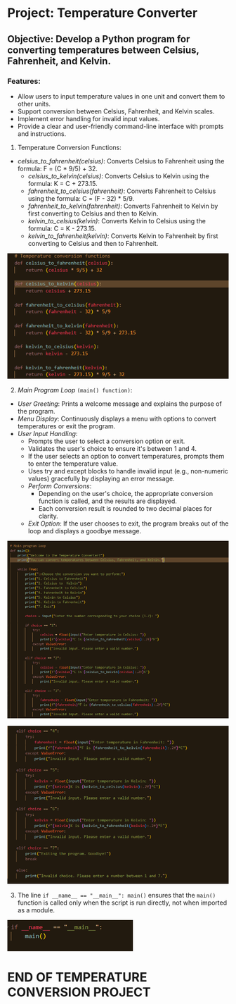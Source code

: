 # Project: Temperature Converter

## Objective: Develop a Python program for converting temperatures between Celsius, Fahrenheit, and Kelvin.
  
### Features:
- Allow users to input temperature values in one unit and convert them to other units.
- Support conversion between Celsius, Fahrenheit, and Kelvin scales.
- Implement error handling for invalid input values.
- Provide a clear and user-friendly command-line interface with prompts and instructions.




1. Temperature Conversion Functions:

- *celsius_to_fahrenheit(celsius)*: Converts Celsius to Fahrenheit using the formula: F = (C * 9/5) + 32.
   - *celsius_to_kelvin(celsius)*: Converts Celsius to Kelvin using the formula: K = C + 273.15.
   - *fahrenheit_to_celsius(fahrenheit)*: Converts Fahrenheit to Celsius using the formula: C = (F - 32) * 5/9.
   - *fahrenheit_to_kelvin(fahrenheit)*: Converts Fahrenheit to Kelvin by first converting to Celsius and then to Kelvin.
   - *kelvin_to_celsius(kelvin)*: Converts Kelvin to Celsius using the formula: C = K - 273.15.
   - *kelvin_to_fahrenheit(kelvin)*: Converts Kelvin to Fahrenheit by first converting to Celsius and then to Fahrenheit.

![alt text](IMAGES/def.PNG)

2. *Main Program Loop* `(main() function)`:
- *User Greeting*: Prints a welcome message and explains the purpose of the program.
- *Menu Display*: Continuously displays a menu with options to convert temperatures or exit the program.
- *User Input Handling*:
     - Prompts the user to select a conversion option or exit.
     - Validates the user's choice to ensure it's between 1 and 4.
     - If the user selects an option to convert temperatures, prompts them to enter the temperature value.
     - Uses try and except blocks to handle invalid input (e.g., non-numeric values) gracefully by displaying an error message.
   - *Perform Conversions*:
     - Depending on the user's choice, the appropriate conversion function is called, and the results are displayed.
     - Each conversion result is rounded to two decimal places for clarity.
   - *Exit Option*: If the user chooses to exit, the program breaks out of the loop and displays a goodbye message.
  
![alt text](IMAGES/Capture2.PNG)

![alt text](IMAGES/capture3.PNG)


3. The line `if __name__ == "__main__": main()` ensures that the `main()` function is called only when the script is run directly, not when imported as a module.

![alt text](IMAGES/Capture4.PNG)


# END OF TEMPERATURE CONVERSION PROJECT